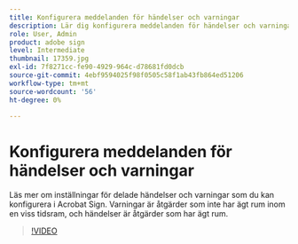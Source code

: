 ```yaml
---
title: Konfigurera meddelanden för händelser och varningar
description: Lär dig konfigurera meddelanden för händelser och varningar
role: User, Admin
product: adobe sign
level: Intermediate
thumbnail: 17359.jpg
exl-id: 7f8271cc-fe90-4929-964c-d78681fd0dcb
source-git-commit: 4ebf9594025f98f0505c58f1ab43fb864ed51206
workflow-type: tm+mt
source-wordcount: '56'
ht-degree: 0%

---
```


# Konfigurera meddelanden för händelser och varningar

Läs mer om inställningar för delade händelser och varningar som du kan konfigurera i Acrobat Sign. Varningar är åtgärder som inte har ägt rum inom en viss tidsram, och händelser är åtgärder som har ägt rum.

>[!VIDEO](https://video.tv.adobe.com/v/343589?quality=12&learn=on&hidetitle=true)
